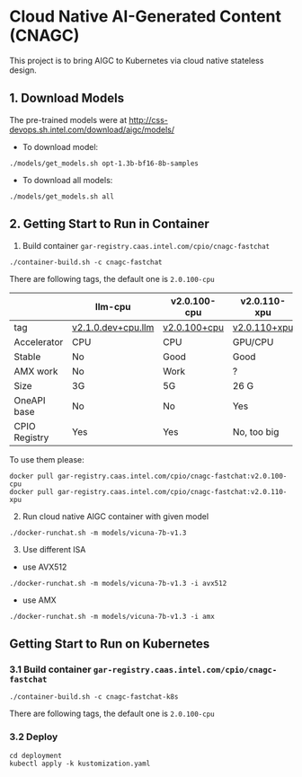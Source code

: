 # Cloud Native AI-Generated Content (CNAGC)

This project is to bring AIGC to Kubernetes via cloud native stateless design.

## 1. Download Models

The pre-trained models were at http://css-devops.sh.intel.com/download/aigc/models/

- To download  model:

```
./models/get_models.sh opt-1.3b-bf16-8b-samples
```

- To download all models:

```
./models/get_models.sh all
```

## 2. Getting Start to Run in Container

1. Build container `gar-registry.caas.intel.com/cpio/cnagc-fastchat`

```
./container-build.sh -c cnagc-fastchat
```

There are following tags, the default one is `2.0.100-cpu`

| | llm-cpu | v2.0.100-cpu | v2.0.110-xpu |
| -- | -- | -- | -- |
| tag | [v2.1.0.dev+cpu.llm](https://github.com/intel/intel-extension-for-pytorch/tree/v2.1.0.dev+cpu.llm) | [v2.0.100+cpu](https://github.com/intel/intel-extension-for-pytorch/releases/tag/v2.0.100%2Bcpu) | [v2.0.110+xpu](https://github.com/intel/intel-extension-for-pytorch/tree/v2.0.110+xpu) |
| Accelerator | CPU | CPU | GPU/CPU |
| Stable | No | Good | Good |
| AMX work | No | Work | ? |
| Size | 3G | 5G | 26 G|
| OneAPI base | No | No | Yes |
| CPIO Registry | Yes | Yes | No, too big|

To use them please:
```
docker pull gar-registry.caas.intel.com/cpio/cnagc-fastchat:v2.0.100-cpu
docker pull gar-registry.caas.intel.com/cpio/cnagc-fastchat:v2.0.110-xpu
```

2. Run cloud native AIGC container with given model

```
./docker-runchat.sh -m models/vicuna-7b-v1.3
```

3. Use different ISA

- use AVX512

```
./docker-runchat.sh -m models/vicuna-7b-v1.3 -i avx512
```

- use AMX

```
./docker-runchat.sh -m models/vicuna-7b-v1.3 -i amx
```


## Getting Start to Run on Kubernetes


### 3.1 Build container `gar-registry.caas.intel.com/cpio/cnagc-fastchat`


```
./container-build.sh -c cnagc-fastchat-k8s
```

There are following tags, the default one is `2.0.100-cpu`

### 3.2 Deploy

```
cd deployment
kubectl apply -k kustomization.yaml
```
